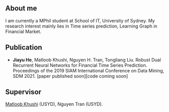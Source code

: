 ## About me

I am currently a MPhil student at School of IT, University of Sydney. 
My research interest mainly lies in Time series prediction, Learning Graph in Financial Market.

## Publication

- **Jiayu He**, Matloob Khushi, Nguyen H. Tran, Tongliang Liu. Robust Dual Recurrent Neural Networks for Financial Time Series Prediction. Proceedings of the 2019 SIAM International Conference on Data Mining, SDM 2021. [paper published soon][code coming soon]

## Supervisor

[Matloob Khushi](https://mkhushi.github.io/) (USYD), Nguyen Tran (USYD).
